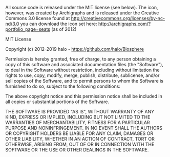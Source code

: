 All source code is released under the MIT license (see below).
The icon, however, was created by Archigraphs and is released under the Creative Commons 3.0
license found at http://creativecommons.org/licenses/by-nc-nd/3.0 you can download the icon
set here: http://archigraphs.com/?portfolio_page=seats (as of 2012)


MIT License

Copyright (c) 2012-2019 halo - https://github.com/halo/Biosphere

Permission is hereby granted, free of charge, to any person obtaining a copy
of this software and associated documentation files (the "Software"), to deal
in the Software without restriction, including without limitation the rights
to use, copy, modify, merge, publish, distribute, sublicense, and/or sell
copies of the Software, and to permit persons to whom the Software is
furnished to do so, subject to the following conditions:

The above copyright notice and this permission notice shall be included in all
copies or substantial portions of the Software.

THE SOFTWARE IS PROVIDED "AS IS", WITHOUT WARRANTY OF ANY KIND, EXPRESS OR
IMPLIED, INCLUDING BUT NOT LIMITED TO THE WARRANTIES OF MERCHANTABILITY,
FITNESS FOR A PARTICULAR PURPOSE AND NONINFRINGEMENT. IN NO EVENT SHALL THE
AUTHORS OR COPYRIGHT HOLDERS BE LIABLE FOR ANY CLAIM, DAMAGES OR OTHER
LIABILITY, WHETHER IN AN ACTION OF CONTRACT, TORT OR OTHERWISE, ARISING FROM,
OUT OF OR IN CONNECTION WITH THE SOFTWARE OR THE USE OR OTHER DEALINGS IN THE
SOFTWARE.

